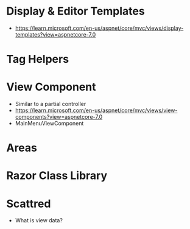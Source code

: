 ﻿# Display & Editor Templates
* https://learn.microsoft.com/en-us/aspnet/core/mvc/views/display-templates?view=aspnetcore-7.0
# Tag Helpers
# View Component
* Similar to a partial controller
* https://learn.microsoft.com/en-us/aspnet/core/mvc/views/view-components?view=aspnetcore-7.0
* MainMenuViewComponent
# Areas
# Razor Class Library
# Scattred
* What is view data?